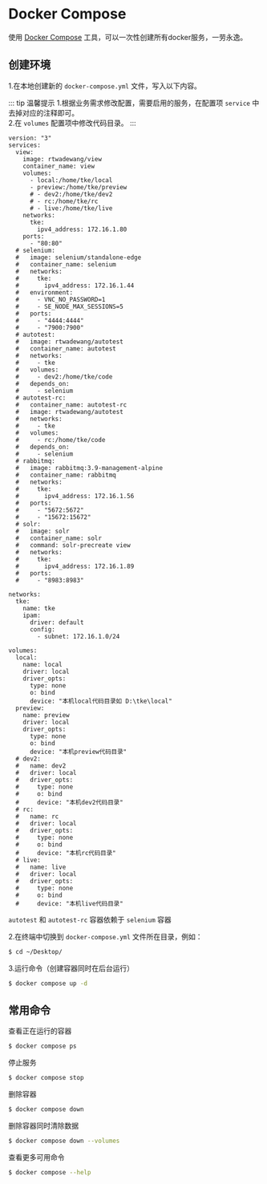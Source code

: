 # Docker Compose

使用 [Docker Compose](https://docs.docker.com/compose/) 工具，可以一次性创建所有docker服务，一劳永逸。

## 创建环境

1.在本地创建新的 `docker-compose.yml` 文件，写入以下内容。

::: tip 温馨提示
1.根据业务需求修改配置，需要启用的服务，在配置项 `service` 中去掉对应的注释即可。<br>
2.在 `volumes` 配置项中修改代码目录。
:::

```yaml{2}
version: "3"
services:
  view:
    image: rtwadewang/view
    container_name: view
    volumes:
      - local:/home/tke/local
      - preview:/home/tke/preview
      # - dev2:/home/tke/dev2
      # - rc:/home/tke/rc
      # - live:/home/tke/live
    networks:
      tke:
        ipv4_address: 172.16.1.80
    ports:
      - "80:80"
  # selenium:
  #   image: selenium/standalone-edge
  #   container_name: selenium
  #   networks:
  #     tke:
  #       ipv4_address: 172.16.1.44
  #   environment:
  #     - VNC_NO_PASSWORD=1
  #     - SE_NODE_MAX_SESSIONS=5
  #   ports:
  #     - "4444:4444"
  #     - "7900:7900"
  # autotest:
  #   image: rtwadewang/autotest
  #   container_name: autotest
  #   networks:
  #     - tke
  #   volumes:
  #     - dev2:/home/tke/code
  #   depends_on:
  #     - selenium
  # autotest-rc:
  #   container_name: autotest-rc
  #   image: rtwadewang/autotest
  #   networks:
  #     - tke
  #   volumes:
  #     - rc:/home/tke/code
  #   depends_on:
  #     - selenium
  # rabbitmq:
  #   image: rabbitmq:3.9-management-alpine
  #   container_name: rabbitmq
  #   networks:
  #     tke:
  #       ipv4_address: 172.16.1.56
  #   ports:
  #     - "5672:5672"
  #     - "15672:15672"
  # solr:
  #   image: solr
  #   container_name: solr
  #   command: solr-precreate view
  #   networks:
  #     tke:
  #       ipv4_address: 172.16.1.89
  #   ports:
  #     - "8983:8983"
  
networks:
  tke:
    name: tke
    ipam:
      driver: default
      config:
        - subnet: 172.16.1.0/24

volumes:
  local:
    name: local
    driver: local
    driver_opts:
      type: none
      o: bind
      device: "本机local代码目录如 D:\tke\local"
  preview:
    name: preview
    driver: local
    driver_opts:
      type: none
      o: bind
      device: "本机preview代码目录"
  # dev2:
  #   name: dev2
  #   driver: local
  #   driver_opts:
  #     type: none
  #     o: bind
  #     device: "本机dev2代码目录"
  # rc:
  #   name: rc
  #   driver: local
  #   driver_opts:
  #     type: none
  #     o: bind
  #     device: "本机rc代码目录"
  # live:
  #   name: live
  #   driver: local
  #   driver_opts:
  #     type: none
  #     o: bind
  #     device: "本机live代码目录"
```

`autotest` 和 `autotest-rc` 容器依赖于 `selenium` 容器

2.在终端中切换到 `docker-compose.yml` 文件所在目录，例如：
```sh
$ cd ~/Desktop/
```

3.运行命令（创建容器同时在后台运行）
```sh
$ docker compose up -d
```

## 常用命令

查看正在运行的容器

```sh
$ docker compose ps
```

停止服务
```sh
$ docker compose stop
```

删除容器
```sh 
$ docker compose down
```

删除容器同时清除数据
```sh 
$ docker compose down --volumes
```

查看更多可用命令
```sh
$ docker compose --help
```